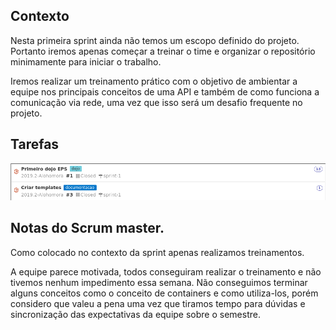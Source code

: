 ## Contexto

Nesta primeira sprint ainda não temos um escopo definido do projeto. Portanto iremos apenas começar a treinar o time e organizar
o repositório minimamente para iniciar o trabalho.

Iremos realizar um treinamento prático com o objetivo de ambientar a equipe nos principais conceitos de uma API e também de como funciona a comunicação via rede, uma vez que isso será um desafio frequente no projeto.

## Tarefas

![issues](images/sprint1/issues.png)

## Notas do Scrum master.

Como colocado no contexto da sprint apenas realizamos treinamentos.

A equipe parece motivada, todos conseguiram realizar o treinamento e não tivemos nenhum impedimento essa semana. Não conseguimos
terminar alguns conceitos como o conceito de containers e como utiliza-los, porém considero que valeu a pena uma vez que tiramos
tempo para dúvidas e sincronização das expectativas da equipe sobre o semestre.
